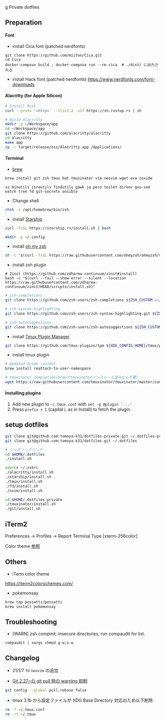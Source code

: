 g Private dotfiles

## Preparation

#### Font

- install Cica font (patched nerdfonts)

```
git clone https://github.com/miiton/Cica.git
cd Cica
docker-compose build ; docker-compose run --rm cica  # ./dist/ に出力される
```

- install Hack font (patched nerdfonts)
  https://www.nerdfonts.com/font-downloads

#### Alacritty (for Apple Silicon)

```sh
# Install Rust
curl --proto '=https' --tlsv1.2 -sSf https://sh.rustup.rs | sh

# Build Alacritty
mkdir -p ~/Workspace/app
cd ~/Workspace/app
git clone https://github.com/alacritty/alacritty
cd alacritty
make app
cp -r target/release/osx/Alacritty.app /Applications/
```

#### Terminal

- [brew](https://brew.sh/)

```sh
brew install git zsh tmux bat tmuxinator vim neovim wget exa zoxide
```

```
xz binutils coreutils findutils gawk jq peco toilet direnv gnu-sed watch tree fd git-secrets ansible
```

- Change shell

```sh
chsh -s /opt/homebrew/bin/zsh
```

- install [Starship](https://starship.rs/)

```sh
curl -fsSL https://starship.rs/install.sh | bash
```

```sh
mkdir -p ~/.config
```

- install [oh my zsh](https://github.com/ohmyzsh/ohmyzsh)

```sh
sh -c "$(curl -fsSL https://raw.githubusercontent.com/ohmyzsh/ohmyzsh/master/tools/install.sh)"
```

- install zsh plugin

```
# Zinit (https://github.com/zdharma-continuum/zinit#install)
bash -c "$(curl --fail --show-error --silent --location https://raw.githubusercontent.com/zdharma-continuum/zinit/HEAD/scripts/install.sh)"
```

```sh
# zsh-completions
git clone https://github.com/zsh-users/zsh-completions ${ZSH_CUSTOM:=~/.oh-my-zsh/custom}/plugins/zsh-completions

# zsh-syntax-highlighting
git clone https://github.com/zsh-users/zsh-syntax-highlighting.git ${ZSH_CUSTOM:-~/.oh-my-zsh/custom}/plugins/zsh-syntax-highlighting

# zsh-autosuggestions
git clone https://github.com/zsh-users/zsh-autosuggestions ${ZSH_CUSTOM:-~/.oh-my-zsh/custom}/plugins/zsh-autosuggestions
```

- install [Tmux Plugin Manager](https://github.com/tmux-plugins/tpm)

```sh
git clone https://github.com/tmux-plugins/tpm ${XDG_CONFIG_HOME}/tmux/plugins/tpm
```

- install tmux plugin

```sh
# Updated Xcode lastest.
brew install reattach-to-user-namespace

# tmuxinator completion(brewでtmuxinatorインストール済みなら不要)
wget https://raw.githubusercontent.com/tmuxinator/tmuxinator/master/completion/tmuxinator.zsh -O $(brew --prefix)/share/zsh/site-functions/_tmuxinator
```

#### Installing plugins

1. Add new plugin to `~/.tmux.conf` with `set -g @plugin '...'`
2. Press `prefix + I` (capital i, as in Install) to fetch the plugin.

## setup dotfiles

```sh
git clone git@github.com:tomoya-k31/dotfiles-private.git ~/.dotfiles-private
git clone git@github.com:tomoya-k31/dotfiles.git ~/.dotfiles

# シンボリックリンク
cd $HOME/.dotfiles
./install.sh

source ~/.zshrc
./alacritty/install.sh
./starship/install.sh
./tmux/install.sh
./fd/install.sh
./nvim/install.sh

cd $HOME/.dotfiles-private
./tmuxinator/install.sh
./git/install.sh
```

## iTerm2

Preferences -> Profiles -> Report Terminal Type [xterm-256color]

Color theme [参照](https://raw.githubusercontent.com/mbadolato/iTerm2-Color-Schemes/master/schemes/Neutron.itermcolors)

## Others

- iTerm color theme

https://iterm2colorschemes.com/

- pokemonsay

```sh
brew tap possatti/possatti
brew install pokemonsay
```

## Troubleshooting

- [WARN] zsh compinit: insecure directories, run compaudit for list.

```
compaudit | xargs chmod g-w,o-w
```

## Changelog

- 21/1/7
  `fd` `neovim` の追加

- [Git 2.27~の git pull 時の warning 抑制](https://qiita.com/tearoom6/items/0237080aaf2ad46b1963)

```sh
git config --global pull.rebase false
```

- tmux 3.1b から設定ファイルが XDG Base Directory 対応のため以下削除

```sh
rm -f ~/.tmux.conf
rm -rf ~/.tmux
```

